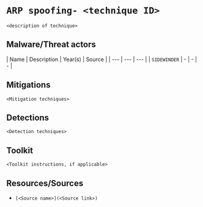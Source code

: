 # `ARP spoofing- <technique ID>`

`<description of technique>`

## Malware/Threat actors

| Name | Description | Year(s) | Source |
| --- | --- | --- |
| `SIDEWINDER` | - | - | - |

## Mitigations

`<Mitigation techniques>`

## Detections

`<Detection techniques>`

## Toolkit

`<Toolkit instructions, if applicable>`

## Resources/Sources

* `[<Source name>](<Source link>)`
